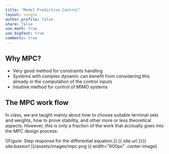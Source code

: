 ```yaml
---
title: "Model Predictive Control"
layout: single
author_profile: false
share: false
use_math: true
use_bigfoot: true
comments: true
---
```


## Why MPC?
* Very good method for constraints handling
* Systems with complex dynamic can benefit from considering this already in the computation of the control inputs
* Intuitive method for control of MIMO systems

## The MPC work flow
In class, we are taught mainly about how to choose suitable terminal sets and weights, how to prove stability, and other more or less theoretical aspects. However, this is only a fraction of the work that acctually goes into the MPC design process:

![Figure: Step response for the differential equation.]( {{ site.url }}{{ site.baseurl }}/assets/images/mpc.png ){:width="600px" .center-image}
